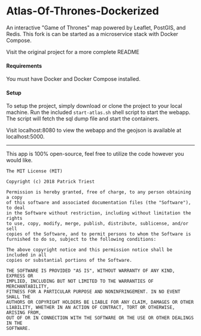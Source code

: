 # Atlas-Of-Thrones-Dockerized

An interactive "Game of Thrones" map powered by Leaflet, PostGIS, and Redis. This fork is can be started as a microservice stack with Docker Compose.

Visit the original project for a more complete README

#### Requirements

You must have Docker and Docker Compose installed.

#### Setup

To setup the project, simply download or clone the project to your local machine. Run the included `start-atlas.sh` shell script to start the webapp. The script will fetch the sql dump file and start the containers.

Visit localhost:8080 to view the webapp and the geojson is available at localhost:5000.

___


This app is 100% open-source, feel free to utilize the code however you would like.

```
The MIT License (MIT)

Copyright (c) 2018 Patrick Triest

Permission is hereby granted, free of charge, to any person obtaining a copy
of this software and associated documentation files (the "Software"), to deal
in the Software without restriction, including without limitation the rights
to use, copy, modify, merge, publish, distribute, sublicense, and/or sell
copies of the Software, and to permit persons to whom the Software is
furnished to do so, subject to the following conditions:

The above copyright notice and this permission notice shall be included in all
copies or substantial portions of the Software.

THE SOFTWARE IS PROVIDED "AS IS", WITHOUT WARRANTY OF ANY KIND, EXPRESS OR
IMPLIED, INCLUDING BUT NOT LIMITED TO THE WARRANTIES OF MERCHANTABILITY,
FITNESS FOR A PARTICULAR PURPOSE AND NONINFRINGEMENT. IN NO EVENT SHALL THE
AUTHORS OR COPYRIGHT HOLDERS BE LIABLE FOR ANY CLAIM, DAMAGES OR OTHER
LIABILITY, WHETHER IN AN ACTION OF CONTRACT, TORT OR OTHERWISE, ARISING FROM,
OUT OF OR IN CONNECTION WITH THE SOFTWARE OR THE USE OR OTHER DEALINGS IN THE
SOFTWARE.
```
